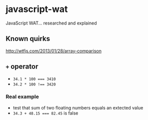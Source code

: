 # javascript-wat

JavaScript WAT... researched and explained

## Known quirks

http://wtfjs.com/2013/01/28/array-comparison

## `+` operator

* `34.1 * 100 === 3410`
* `34.2 * 100 !== 3420`

### Real example

* test that sum of two floating numbers equals an extected value
* `34.3 + 48.15 === 82.45` is false
